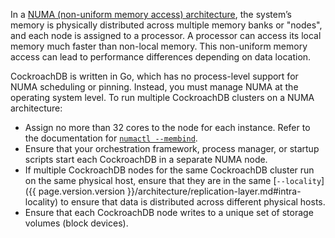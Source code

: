 In a [NUMA (non-uniform memory access) architecture](https://en.wikipedia.org/wiki/Non-uniform_memory_access), the system’s memory is physically distributed across multiple memory banks or "nodes", and each node is assigned to a processor. A processor can access its local memory much faster than non-local memory. This non-uniform memory access can lead to performance differences depending on data location.

CockroachDB is written in Go, which has no process-level support for NUMA scheduling or pinning. Instead, you must manage NUMA at the operating system level. To run multiple CockroachDB clusters on a NUMA architecture:

- Assign no more than 32 cores to the node for each instance. Refer to the documentation for [`numactl --membind`](https://man7.org/linux/man-pages/man8/numactl.8.html).
- Ensure that your orchestration framework, process manager, or startup scripts start each CockroachDB in a separate NUMA node.
- If multiple CockroachDB nodes for the same CockroachDB cluster run on the same physical host, ensure that they are in the same [`--locality`]({{ page.version.version }}/architecture/replication-layer.md#intra-locality) to ensure that data is distributed across different physical hosts.
- Ensure that each CockroachDB node writes to a unique set of storage volumes (block devices).
